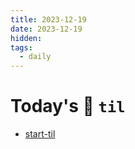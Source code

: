 ```yaml
---
title: 2023-12-19
date: 2023-12-19
hidden: 
tags:
  - daily
---
```

# Today's :memo: `til` 
- [start-til](../memo/start-til.md)
